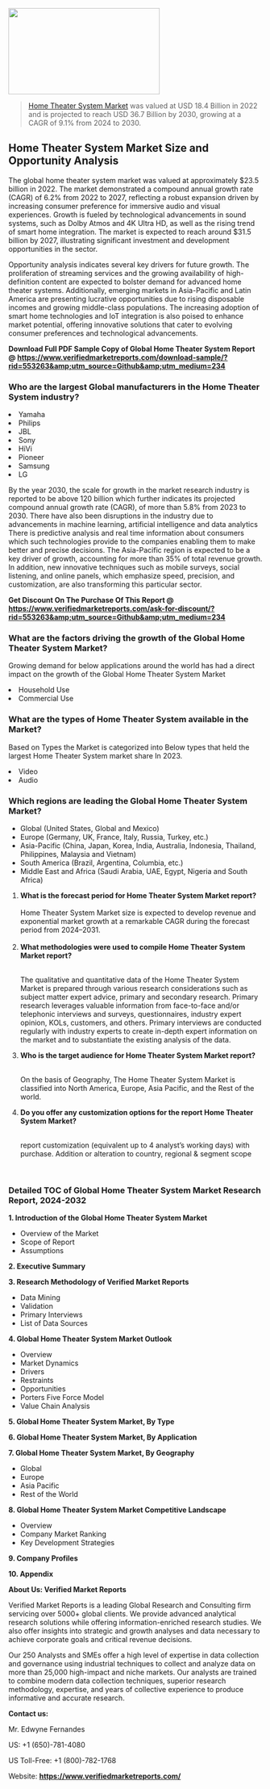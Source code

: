 <img src="https://ffe5etoiles.com/wp-content/uploads/2024/12/MST1-300x171.png" alt="" width="300" height="171" class="alignnone size-medium wp-image-20088" /><blockquote><p><p><a href="https://www.verifiedmarketreports.com/download-sample/?rid=553263&utm_source=Github&utm_medium=234" target="_blank">Home Theater System Market</a> was valued at USD 18.4 Billion in 2022 and is projected to reach USD 36.7 Billion by 2030, growing at a CAGR of 9.1% from 2024 to 2030.</p></blockquote><p><h2>Home Theater System Market Size and Opportunity Analysis</h2> <p>The global home theater system market was valued at approximately $23.5 billion in 2022. The market demonstrated a compound annual growth rate (CAGR) of 6.2% from 2022 to 2027, reflecting a robust expansion driven by increasing consumer preference for immersive audio and visual experiences. Growth is fueled by technological advancements in sound systems, such as Dolby Atmos and 4K Ultra HD, as well as the rising trend of smart home integration. The market is expected to reach around $31.5 billion by 2027, illustrating significant investment and development opportunities in the sector.</p> <p>Opportunity analysis indicates several key drivers for future growth. The proliferation of streaming services and the growing availability of high-definition content are expected to bolster demand for advanced home theater systems. Additionally, emerging markets in Asia-Pacific and Latin America are presenting lucrative opportunities due to rising disposable incomes and growing middle-class populations. The increasing adoption of smart home technologies and IoT integration is also poised to enhance market potential, offering innovative solutions that cater to evolving consumer preferences and technological advancements.</p> </p><p class=""><strong>Download Full PDF Sample Copy of Global Home Theater System Report @ <a href="https://www.verifiedmarketreports.com/download-sample/?rid=553263&amp;utm_source=Github&amp;utm_medium=234" target="_blank">https://www.verifiedmarketreports.com/download-sample/?rid=553263&amp;utm_source=Github&amp;utm_medium=234</a></strong></p><h3 id="" class="">Who are the largest Global manufacturers in the Home Theater System industry?</h3><p><li>Yamaha</li><li> Philips</li><li> JBL</li><li> Sony</li><li> HiVi</li><li> Pioneer</li><li> Samsung</li><li> LG</li></p><div class=""><div class="" dir="" data-message-author-role="" data-message-id="" data-message-model-slug=""><div class=""><div class=""><div class=""><div class="" dir="" data-message-author-role="" data-message-id="" data-message-model-slug=""><div class=""><div class=""><p>By the year 2030, the scale for growth in the market research industry is reported to be above 120 billion which further indicates its projected compound annual growth rate (CAGR), of more than 5.8% from 2023 to 2030. There have also been disruptions in the industry due to advancements in machine learning, artificial intelligence and data analytics There is predictive analysis and real time information about consumers which such technologies provide to the companies enabling them to make better and precise decisions. The Asia-Pacific region is expected to be a key driver of growth, accounting for more than 35% of total revenue growth. In addition, new innovative techniques such as mobile surveys, social listening, and online panels, which emphasize speed, precision, and customization, are also transforming this particular sector.</p><p><strong>Get Discount On The Purchase Of This Report @&nbsp; <a href="https://www.verifiedmarketreports.com/ask-for-discount/?rid=553263&amp;utm_source=Github&amp;utm_medium=234" target="_blank">https://www.verifiedmarketreports.com/ask-for-discount/?rid=553263&amp;utm_source=Github&amp;utm_medium=234</a></strong></p></div></div></div></div></div></div></div></div><h3 id="" class="">What are the factors driving the growth of the Global Home Theater System Market?</h3><p id="" class="">Growing demand for below applications around the world has had a direct impact on the growth of the Global Home Theater System Market</p><p id="" class=""><li>Household Use</li><li> Commercial Use</li></p><h3 id="" class="">What are the types of Home Theater System available in the Market?</h3><p id="" class="">Based on Types the Market is categorized into Below types that held the largest Home Theater System market share In 2023.</p><p id="" class=""><li>Video</li><li> Audio</li></p><h3 id="" class="">Which regions are leading the Global Home Theater System Market?</h3><ul><li>Global (United States, Global and Mexico)</li><li>Europe (Germany, UK, France, Italy, Russia, Turkey, etc.)</li><li>Asia-Pacific (China, Japan, Korea, India, Australia, Indonesia, Thailand, Philippines, Malaysia and Vietnam)</li><li>South America (Brazil, Argentina, Columbia, etc.)</li><li>Middle East and Africa (Saudi Arabia, UAE, Egypt, Nigeria and South Africa)</li></ul><p><ol><li><strong>What is the forecast period for Home Theater System Market report?<br /></strong><br /><span data-sheets-root="1" data-sheets-value="{&quot;1&quot;:2,&quot;2&quot;:&quot;XXXX size is expected to develop revenue and exponential market growth at a remarkable CAGR during the forecast period from 2024&ndash;2030.&quot;}" data-sheets-userformat="{&quot;2&quot;:12674,&quot;4&quot;:{&quot;1&quot;:2,&quot;2&quot;:16776960},&quot;10&quot;:2,&quot;11&quot;:0,&quot;15&quot;:&quot;Arial&quot;,&quot;16&quot;:12}">Home Theater System Market size is expected to develop revenue and exponential market growth at a remarkable CAGR during the forecast period from 2024&ndash;2031.</span><br /><br /></li><li><strong>What methodologies were used to compile Home Theater System Market report?<br /><br /></strong><p>The qualitative and quantitative data of the&nbsp;Home Theater System Market is prepared through various research considerations such as subject matter expert advice, primary and secondary research. Primary research leverages valuable information from face-to-face and/or telephonic interviews and surveys, questionnaires, industry expert opinion, KOLs, customers, and others. Primary interviews are conducted regularly with industry experts to create in-depth expert information on the market and to substantiate the existing analysis of the data.&nbsp;</p></li><li><strong>Who is the target audience for Home Theater System Market report?<br /><br /></strong><p>On the basis of Geography, The&nbsp;Home Theater System Market is classified into North America, Europe, Asia Pacific, and the Rest of the world.</p></li><li><strong>Do you offer any customization options for the report Home Theater System Market?<br /><br /></strong><p>report customization (equivalent up to 4 analyst&rsquo;s working days) with purchase. Addition or alteration to country, regional &amp; segment scope</p><p>&nbsp;</p></li></ol></p><h3 id="" class="">Detailed TOC of Global Home Theater System Market Research Report, 2024-2032</h3><p id="" class=""><strong>1. Introduction of the Global Home Theater System Market</strong></p><ul><li>Overview of the Market</li><li>Scope of Report</li><li>Assumptions</li></ul><p id="" class=""><strong>2. Executive Summary</strong></p><p id="" class=""><strong>3. Research Methodology of&nbsp;Verified Market Reports</strong></p><ul><li>Data Mining</li><li>Validation</li><li>Primary Interviews</li><li>List of Data Sources</li></ul><p id="" class=""><strong>4. Global Home Theater System Market Outlook</strong></p><ul><li>Overview</li><li>Market Dynamics</li><li>Drivers</li><li>Restraints</li><li>Opportunities</li><li>Porters Five Force Model</li><li>Value Chain Analysis</li></ul><p id="" class=""><strong>5. Global Home Theater System Market, By&nbsp;Type</strong></p><p id="" class=""><strong>6. Global Home Theater System Market, By Application</strong></p><p id="" class=""><strong>7. Global Home Theater System Market, By Geography</strong></p><ul><li>Global</li><li>Europe</li><li>Asia Pacific</li><li>Rest of the World</li></ul><p id="" class=""><strong>8. Global Home Theater System Market Competitive Landscape</strong></p><ul><li>Overview</li><li>Company Market Ranking</li><li>Key Development Strategies</li></ul><p id="" class=""><strong>9. Company Profiles</strong></p><p id="" class=""><strong>10. Appendix</strong></p><p id="" class=""><strong>About Us: Verified Market Reports</strong></p><p id="" class="">Verified Market Reports is a leading Global Research and Consulting firm servicing over 5000+ global clients. We provide advanced analytical research solutions while offering information-enriched research studies. We also offer insights into strategic and growth analyses and data necessary to achieve corporate goals and critical revenue decisions.</p><p id="" class="">Our 250 Analysts and SMEs offer a high level of expertise in data collection and governance using industrial techniques to collect and analyze data on more than 25,000 high-impact and niche markets. Our analysts are trained to combine modern data collection techniques, superior research methodology, expertise, and years of collective experience to produce informative and accurate research.</p><p id="" class=""><strong>Contact us:</strong></p><p id="" class="">Mr. Edwyne Fernandes</p><p id="" class="">US: +1 (650)-781-4080</p><p id="" class="">US Toll-Free: +1 (800)-782-1768</p><p id="" class="">Website: <a target="" data-test-app-aware-link=""><strong>https://www.verifiedmarketreports.com/</strong></a></p>
